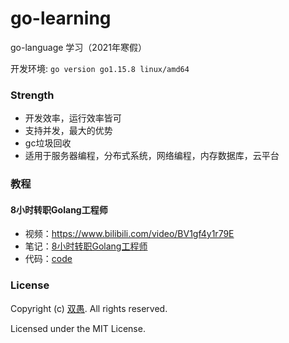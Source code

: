 # go-learning

go-language 学习（2021年寒假）

开发环境: `go version go1.15.8 linux/amd64`

### Strength

* 开发效率，运行效率皆可
* 支持并发，最大的优势
* gc垃圾回收
* 适用于服务器编程，分布式系统，网络编程，内存数据库，云平台

### 教程

#### 8小时转职Golang工程师

* 视频：https://www.bilibili.com/video/BV1gf4y1r79E
* 笔记：[8小时转职Golang工程师](8小时转职Golang工程师)
* 代码：[code](8小时转职Golang工程师\GolangStudy)

### License

Copyright (c) [双愚](https://github.com/HuangCongQing). All rights reserved.

Licensed under the MIT License.

